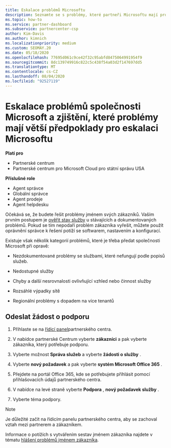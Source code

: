 ```yaml
---
title: Eskalace problémů Microsoftu
description: Seznamte se s problémy, které partneři Microsoftu mají pro své zákazníky vyřešit a které problémy mohou potřebovat k eskalaci společnosti Microsoft.
ms.topic: how-to
ms.service: partner-dashboard
ms.subservice: partnercenter-csp
author: Kim-Davis
ms.author: kimnich
ms.localizationpriority: medium
ms.custom: SEOMAY.20
ms.date: 05/18/2020
ms.openlocfilehash: 77695d061c9ce42f32c95abfd8475064991954f9
ms.sourcegitcommit: 8dc139749916c822c5c438f54a03d2f147697dd5
ms.translationtype: MT
ms.contentlocale: cs-CZ
ms.lasthandoff: 08/04/2020
ms.locfileid: "92527119"
---
```

# <a name="escalate-problems-to-microsoft-and-learn-which-issues-are-more-suited-to-microsoft-escalation"></a>Eskalace problémů společnosti Microsoft a zjištění, které problémy mají větší předpoklady pro eskalaci Microsoftu  

**Platí pro**

- Partnerské centrum
- Partnerské centrum pro Microsoft Cloud pro státní správu USA

**Příslušné role**

- Agent správce
- Globální správce
- Agent prodeje
- Agent helpdesku

Očekává se, že budete řešit problémy jménem svých zákazníků. Vaším prvním postupem je [ověřit stav služby](check-service-health.md) u stávajících a dokumentovaných problémů. Pokud se tím nepodaří problém zákazníka vyřešit, můžete použít oprávnění správce k řešení potíží se softwarem, nastavením a konfigurací.

Existuje však několik kategorií problémů, které je třeba předat společnosti Microsoft při opravě:

- Nezdokumentované problémy se službami, které nefungují podle popisů služeb.

- Nedostupné služby

- Chyby a další nesrovnalosti ovlivňující vzhled nebo činnost služby

- Rozsáhlé výpadky sítě

- Regionální problémy s dopadem na více tenantů

## <a name="submit-a-support-request"></a>Odeslat žádost o podporu

1. Přihlaste se na [řídicí panel](https://partner.microsoft.com/dashboard)partnerského centra.

2. V nabídce partnerské Centrum vyberte **zákazníci** a pak vyberte zákazníka, který potřebuje podporu.

3. Vyberte možnost **Správa služeb** a vyberte **žádosti o služby** .

4. Vyberte **nový požadavek** a pak vyberte **systém Microsoft Office 365** .

5. Přejdete na portál Office 365, kde se potřebujete přihlásit pomocí přihlašovacích údajů partnerského centra.

6. V nabídce na levé straně vyberte **Podpora** , **nový požadavek služby** .

7. Vyberte téma podpory.

>[!NOTE]
>Je důležité začít na řídicím panelu partnerského centra, aby se zachoval vztah mezi partnerem a zákazníkem. 

Informace o potížích s vytvářením sestav jménem zákazníka najdete v tématu [hlášení problémů jménem zákazníka](report-problems-on-behalf-of-a-customer.md).

